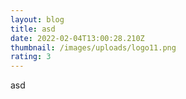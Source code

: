 ```yaml
---
layout: blog
title: asd
date: 2022-02-04T13:00:28.210Z
thumbnail: /images/uploads/logo11.png
rating: 3
---
```

asd
